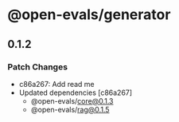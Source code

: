 # @open-evals/generator

## 0.1.2

### Patch Changes

- c86a267: Add read me
- Updated dependencies [c86a267]
  - @open-evals/core@0.1.3
  - @open-evals/rag@0.1.5
